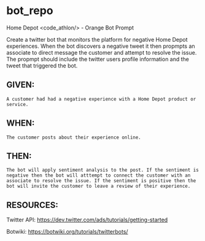 # bot_repo
Home Depot &lt;code_athlon/>  - Orange Bot Prompt

Create a twitter bot that monitors the platform for negative Home Depot experiences. When the bot discovers a negative tweet it then propmpts an associate to direct message the customer and attempt to resolve the issue. The propmpt should include the twitter users profile information and the tweet that triggered the bot.

## GIVEN: 
	A customer had had a negative experience with a Home Depot product or service.

## WHEN: 
	The customer posts about their experience online.

## THEN: 
	The bot will apply sentiment analysis to the post. If the sentiment is negative then the bot will atttempt to connect the customer with an associate to resolve the issue. If the sentiment is positive then the bot will invite the customer to leave a review of their experience.

## RESOURCES:

Twitter API: https://dev.twitter.com/ads/tutorials/getting-started

Botwiki: https://botwiki.org/tutorials/twitterbots/
